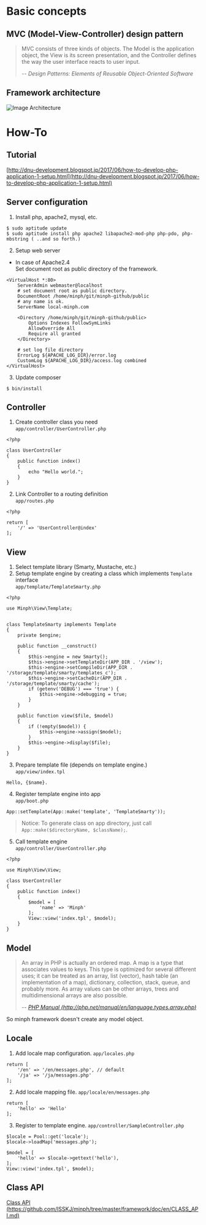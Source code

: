 # Basic concepts

## MVC (Model-View-Controller) design pattern
> MVC consists of three kinds of objects. The Model is the application object, the View is its screen presentation, and the Controller defines the way the user interface reacts to user input.
>
> -- <cite>Design Patterns: Elements of Reusable Object-Oriented Software</cite>

## Framework architecture
![Image Architecture](https://github.com/ISSKJ/minph/tree/master/framework/doc/en/architecture.jpg)

# How-To

## Tutorial
[http://dnu-development.blogspot.jp/2017/06/how-to-develop-php-application-1-setup.html](http://dnu-development.blogspot.jp/2017/06/how-to-develop-php-application-1-setup.html)

## Server configuration
1. Install php, apache2, mysql, etc.
```
$ sudo aptitude update
$ sudo aptitude install php apache2 libapache2-mod-php php-pdo, php-mbstring ( ..and so forth.)
```

2. Setup web server  

* In case of Apache2.4  
Set document root as public directory of the framework.
```
<VirtualHost *:80>
    ServerAdmin webmaster@localhost
    # set document root as public directory.
    DocumentRoot /home/minph/git/minph-github/public
    # any name is ok.
    ServerName local-minph.com

    <Directory /home/minph/git/minph-github/public>
        Options Indexes FollowSymLinks
        AllowOverride All
        Require all granted
    </Directory>

    # set log file directory
    ErrorLog ${APACHE_LOG_DIR}/error.log
    CustomLog ${APACHE_LOG_DIR}/access.log combined
</VirtualHost>
```

3. Update composer
```
$ bin/install
```

## Controller
1. Create controller class you need  
`app/controller/UserController.php`
```
<?php

class UserController
{
    public function index()
    {
        echo "Hello world.";
    }
}
```
2. Link Controller to a routing definition  
`app/routes.php`
```
<?php

return [
    '/' => 'UserController@index'
];
```

## View
1. Select template library (Smarty, Mustache, etc.)
2. Setup template engine by creating a class which implements `Template` interface  
`app/template/TemplateSmarty.php`
```
<?php

use Minph\View\Template;


class TemplateSmarty implements Template
{
    private $engine;

    public function __construct()
    {
        $this->engine = new Smarty();
        $this->engine->setTemplateDir(APP_DIR . '/view');
        $this->engine->setCompileDir(APP_DIR . '/storage/template/smarty/templates_c');
        $this->engine->setCacheDir(APP_DIR . '/storage/template/smarty/cache');
        if (getenv('DEBUG') === 'true') {
            $this->engine->debugging = true;
        }
    }

    public function view($file, $model)
    {
        if (!empty($model)) {
            $this->engine->assign($model);
        }
        $this->engine->display($file);
    }
}
```

3. Prepare template file (depends on template engine.)  
`app/view/index.tpl`
```
Hello, {$name}.
```

4. Register template engine into app  
`app/boot.php`
```
App::setTemplate(App::make('template', 'TemplateSmarty'));
```
>Notice: To generate class on app directory, just call ```App::make($directoryName, $className);```.

5. Call template engine  
`app/controller/UserController.php`
```
<?php

use Minph\View\View;

class UserController
{
    public function index()
    {
        $model = [
            'name' => 'Minph'
        ];
        View::view('index.tpl', $model);
    }
}
```

## Model
>An array in PHP is actually an ordered map. A map is a type that associates values to keys. This type is optimized for several different uses; it can be treated as an array, list (vector), hash table (an implementation of a map), dictionary, collection, stack, queue, and probably more. As array values can be other arrays, trees and multidimensional arrays are also possible.
>
> -- <cite>[PHP Manual (http://php.net/manual/en/language.types.array.php)](http://php.net/manual/en/language.types.array.php)</cite>

So minph framework doesn't create any model object.

## Locale
1. Add locale map configuration.
`app/locales.php`
```
return [
    '/en' => '/en/messages.php', // default
    '/ja' => '/ja/messages.php'
];

```

2. Add locale mapping file.
`app/locale/en/messages.php`
```
return [
    'hello' => 'Hello'
];
```

3. Register to template engine.
`app/controller/SampleController.php`
```
$locale = Pool::get('locale');
$locale->loadMap('messages.php');

$model = [
    'hello' => $locale->gettext('hello'),
];
View::view('index.tpl', $model);
```


## Class API
[Class API (https://github.com/ISSKJ/minph/tree/master/framework/doc/en/CLASS_API.md)](https://github.com/ISSKJ/minph/tree/master/framework/doc/en/CLASS_API.md)


